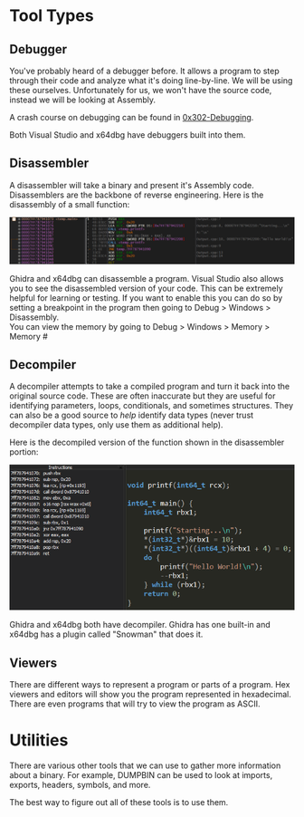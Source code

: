 # Tool Types

## Debugger
You've probably heard of a debugger before. It allows a program to step through their code and analyze what it's doing line-by-line. We will be using these ourselves. Unfortunately for us, we won't have the source code, instead we will be looking at Assembly.

A crash course on debugging can be found in [0x302-Debugging](0x302-Debugging.md).

Both Visual Studio and x64dbg have debuggers built into them.

## Disassembler
A disassembler will take a binary and present it's Assembly code. Disassemblers are the backbone of reverse engineering. Here is the disassembly of a small function:
<p align="center">
  <img src="[ignore]/DisassemblerExample.png">
</p>

Ghidra and x64dbg can disassemble a program. Visual Studio also allows you to see the disassembled version of your code. This can be extremely helpful for learning or testing. If you want to enable this you can do so by setting a breakpoint in the program then going to Debug > Windows > Disassembly.  
You can view the memory by going to Debug > Windows > Memory > Memory #

## Decompiler  
A decompiler attempts to take a compiled program and turn it back into the original source code. These are often inaccurate but they are useful for identifying parameters, loops, conditionals, and sometimes structures. They can also be a good source to *help* identify data types (never trust decompiler data types, only use them as additional help).

Here is the decompiled version of the function shown in the disassembler portion:
<p align="center">
  <img src="[ignore]/DecompilerExample.png">
</p>

Ghidra and x64dbg both have decompiler. Ghidra has one built-in and x64dbg has a plugin called "Snowman" that does it.

## Viewers
There are different ways to represent a program or parts of a program. Hex viewers and editors will show you the program represented in hexadecimal. There are even programs that will try to view the program as ASCII.

# Utilities
There are various other tools that we can use to gather more information about a binary. For example, DUMPBIN can be used to look at imports, exports, headers, symbols, and more.

The best way to figure out all of these tools is to use them.